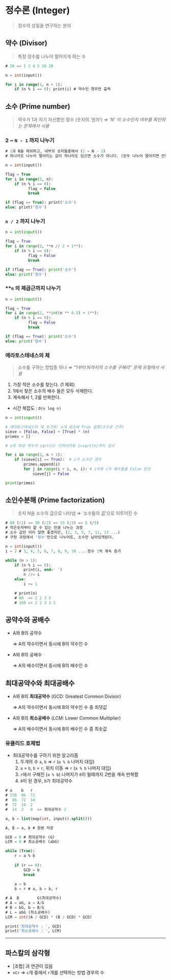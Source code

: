 # 정수론 (Integer)

> 정수의 성질을 연구하는 분야
> 

## 약수 (Divisor)

> 특정 정수를 나누어 떨어지게 하는 수
> 

```sql
# 20 => 1 2 4 5 10 20

n = int(input())

for i in range(1, n + 1):
	if (n % i == 0): print(i) # 약수인 경우만 출력
```

## 소수 (Prime number)

> 약수가 1과 자기 자신뿐인 정수 (숫자의 ‘원자’)
*⇒ ‘N’ 이 소수인지 여부를 확인하는 문제에서 사용*
> 

### 2 ~ `N - 1` 까지 나누기

```sql
# 1과 N을 제외하고, 내부의 숫자들중에서 (2 ~ N - 1)
# 하나라도 나누어 떨어지는 값이 하나라도 있으면 소수가 아니다. (모두 나누어 떨어지면 안된다)

n = int(input())

flag = True
for i in range(2, n):
    if (n % i == 0):
          flag = False
          break

if (flag == True): print('소수')
else: print('정수')
```

### `n / 2` 까지 나누기

```python
n = int(input())

flag = True
for i in range(2, **n // 2 + 1**):
    if (n % i == 0):
          flag = False
          break

if (flag == True): print('소수')
else: print('정수')
```

### ****`n` 의 제곱근까지 나누기**

```python
n = int(input())

flag = True
for i in range(2, **int(n ** 0.5) + 1**):
    if (n % i == 0):
          flag = False
          break

if (flag == True): print('소수')
else: print('정수')
```

### 에라토스테네스의 체

> 소수를 구하는 방법중 하나
*⇒ “1부터 N까지의 소수를 구해라” 문제 유형에서 사용*
> 
1. 가장 작은 소수를 찾는다. (1 제외)
2. 1에서 찾은 소수의 배수 들은 모두 삭제한다.
3. 계속해서 1, 2를 반복한다.
- 시간 복잡도 : `O(n log n)`

```python
n = int(input())

# 에라토스테네스의 체 초기화: n개 요소에 True 설정(소수로 간주)
sieve = [False, False] + [True] * (n)
primes = []

# n의 최대 약수가 sqrt(n) 이하이므로 i=sqrt(n)까지 검사

for i in range(2, n + 1):
    if (sieve[i] == True):  # i가 소수인 경우
        primes.append(i)
        for j in range(i + i, n, i): # i이후 i의 배수들을 False 판정
            sieve[j] = False

print(primes)
```

## 소인수분해 (Prime factorization)

> 숫자 N을 소수의 곱으로 나타냄 ⇒ ‘소수들의 곱’으로 이루어진 수
> 

```sql
# 60 (/2) => 30 (/2) => 15 (/3) => 5 (/5)
# 작은숫자부터 할 수 있는 만큼 나누는 과정
# 소수 값만 미리 알면 좋겠지만, (2, 3, 5, 7, 11, 13 ...)
# 구현 과정에서 '정수'만으로 나누어도, 소수만 남아있게된다.

n = int(input())
i = 2 # 3, 4, 5, 6, 7, 8, 9, 10 ... 정수 1씩 계속 증가

while (n > 1):
	if (n % i == 0):
		print(i, end=' ')
		n //= i
	else:
		i += 1

	# print(n)
	# 60  => 2 2 3 5
	# 180 => 2 2 3 3 5
```

## 공약수와 공배수

- A와 B의 공약수
    
    ⇒ A의 약수이면서 동시에 B의 약수인 수
    
- A와 B의 공배수
    
    ⇒ A의 배수이면서 동시에 B의 배수인 수
    

## 최대공약수와 최대공배수

- A와 B의 **최대공약수** (GCD: Greatest Common Divisor)
    
    ⇒ A의 약수이면서 동시에 B의 약수인 수 중 최댓값
    
- A와 B의 **최소공배수** (LCM: Lower Common Multiplier)
    
    ⇒ A의 배수이면서 동시에 B의 배수인 수 중 최솟값
    

### 유클리드 호제법

- 최대공약수를 구하기 위한 알고리즘
    1. 두개의 수 `a`, `b` ⇒ `r` (`a % b` 나머지 대입)
    2. `a` = `b`, `b` = `r`, 위치 이동 ⇒  `r` (`a % b` 나머지 대입)
    3. `r`에서 구해진 (`a % b`) 나머지가 `0`이 될때까지 2번을 계속 반복함
    4. `0`이 된 경우, `b`가 최대공약수

```sql
# a    b   r
# 158  86  72
#  86  72  14
#  72  14  2
#  14  2   0  => 최대공약수 2

a, b = list(map(int, input().split()))

A, B = a, b # 원본 저장

GCD = 0 # 최대공약수 (G)
LCM = 0 # 최소공배수 (abG)

while (True):
	r = a % b
	
	if (r == 0):
		GCD = b
		break
	
	a = b
	b = r # a, b = b, r

# A  B        G(최대공약수)
# A = aG, a = A/G
# B = bG, b = B/G
# L = abG (최소공배수)
LCM = int((A / GCD) * (B / GCD) * GCD)

print('최대공약수 : ', GCD)
print('최소공배수 : ', LCM)
```

---

## 파스칼의 삼각형

- [조합] 과 연관이 있음
- `nCr` ⇒ `c`개 중에서 `r`개를 선택하는 방법 경우의 수